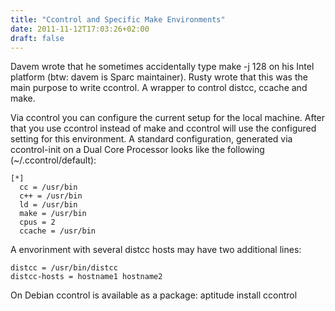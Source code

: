 ```yaml
---
title: "Ccontrol and Specific Make Environments"
date: 2011-11-12T17:03:26+02:00
draft: false
---
```


Davem wrote that he sometimes accidentally type make -j 128 on his Intel
platform (btw: davem is Sparc maintainer). Rusty wrote that this was the main
purpose to write ccontrol. A wrapper to control distcc, ccache and make.


Via ccontrol you can configure the current setup for the local machine.
After that you use ccontrol instead of make and ccontrol will use the
configured setting for this environment. A standard configuration, generated
via ccontrol-init on a Dual Core Processor looks like the following
(~/.ccontrol/default):



```
[*]
  cc = /usr/bin
  c++ = /usr/bin
  ld = /usr/bin
  make = /usr/bin
  cpus = 2
  ccache = /usr/bin

```

A envorinment with several distcc hosts may have two additional lines:



```
distcc = /usr/bin/distcc
distcc-hosts = hostname1 hostname2

```

On Debian ccontrol is available as a package: aptitude install ccontrol



